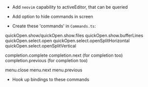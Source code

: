 - Add `neovim` capability to activeEditor, that can be queried

- Add option to hide commands in screen

- Create these 'commands' in `Commands.ts`:

quickOpen.show/quickOpen.show.files
quickOpen.show.bufferLines
quickOpen.select.open
quickOpen.select.openSplitHorizontal
quickOpen.select.openSplitVertical

completion.complete
completion.next (for completion too)
completion.previous (for completion too)

menu.close
menu.next
menu.previous

- Hook up bindings to these commands
